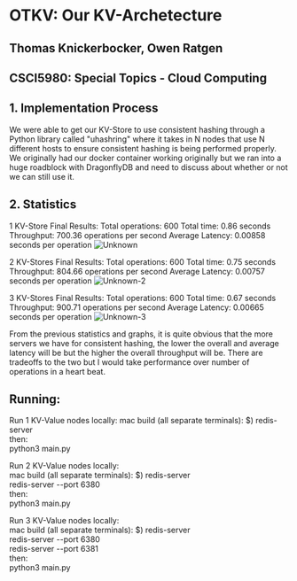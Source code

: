 # OTKV: Our KV-Archetecture

## Thomas Knickerbocker, Owen Ratgen

## CSCI5980: Special Topics - Cloud Computing

## 1. Implementation Process

We were able to get our KV-Store to use consistent hashing through a Python library called "uhashring" where it takes in N nodes that use N different hosts to ensure consistent hashing is being performed properly. We originally had our docker container working originally but we ran into a huge roadblock with DragonflyDB and need to discuss about whether or not we can still use it.

## 2. Statistics

1 KV-Store Final Results:
Total operations: 600
Total time: 0.86 seconds
Throughput: 700.36 operations per second
Average Latency: 0.00858 seconds per operation
![Unknown](https://github.com/user-attachments/assets/86a1c0a7-d3b1-4ec2-8417-84912365c99d)

2 KV-Stores Final Results:
Total operations: 600
Total time: 0.75 seconds
Throughput: 804.66 operations per second
Average Latency: 0.00757 seconds per operation
![Unknown-2](https://github.com/user-attachments/assets/8b52d8db-5ed6-4615-b5ec-9237af92d232)

3 KV-Stores Final Results:
Total operations: 600
Total time: 0.67 seconds
Throughput: 900.71 operations per second
Average Latency: 0.00665 seconds per operation
![Unknown-3](https://github.com/user-attachments/assets/836ce81e-3181-482d-a766-a880ee0f13ba)

From the previous statistics and graphs, it is quite obvious that the more servers we have for consistent hashing, the lower the overall and average latency will be but the higher the overall throughput will be. There are tradeoffs to the two but I would take performance over number of operations in a heart beat.

## Running:

Run 1 KV-Value nodes locally:
mac build (all separate terminals): $) redis-server <br/>
then:<br/>
python3 main.py<br/>

Run 2 KV-Value nodes locally:<br/>
mac build (all separate terminals): $) redis-server<br/>
redis-server --port 6380<br/>
then:<br/>
python3 main.py<br/>

Run 3 KV-Value nodes locally:<br/>
mac build (all separate terminals): $) redis-server<br/>
redis-server --port 6380<br/>
redis-server --port 6381<br/>
then:<br/>
python3 main.py<br/>

